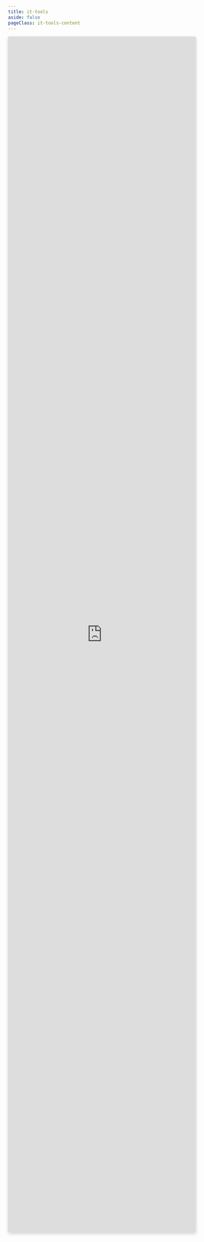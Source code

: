 ```yaml
---
title: it-tools
aside: false
pageClass: it-tools-content
---
```


<iframe id="demo" class="iframe" scrolling="auto" frameborder="0" src="https://it-tools.tech/"></iframe>

<style scoped>
.iframe{
	width:100%;
	height: 80vh;
	box-shadow: 0 4px 10px 0 rgba(4, 40, 60, 0.18);
	overflow: hidden;
	border-radius: 4px;
}
</style>